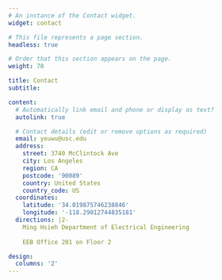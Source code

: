 ```yaml
---
# An instance of the Contact widget.
widget: contact

# This file represents a page section.
headless: true

# Order that this section appears on the page.
weight: 70

title: Contact
subtitle:

content:
  # Automatically link email and phone or display as text?
  autolink: true

  # Contact details (edit or remove options as required)
  email: youwu@usc.edu
  address:
    street: 3740 McClintock Ave
    city: Los Angeles
    region: CA
    postcode: '90089'
    country: United States
    country_code: US
  coordinates:
    latitude: '34.019875746238846' 
    longitude: '-118.29012744835181'
  directions: |2-
    Ming Hsieh Department of Electrical Engineering
    
    EEB Office 201 on Floor 2

design:
  columns: '2'
---
```


